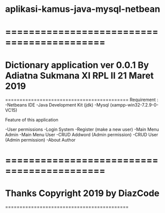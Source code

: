 # aplikasi-kamus-java-mysql-netbean

===========================================
===========================================
Dictionary application ver 0.0.1
By Adiatna Sukmana
XI RPL II
21 Maret 2019
===========================================
===========================================
Requirement :
-Netbeans IDE
-Java Development Kit (jdk)
-Mysql (xampp-win32-7.2.9-0-VC15)

Feature of this application

-User permissions
-Login System
-Register (make a new user)
-Main Menu Admin
-Main Menu User
-CRUD Addword (Admin permission)
-CRUD User (Admin permission)
-About Author

===========================================
===========================================
Thanks
Copyright 2019 by DiazCode
===========================================
===========================================


